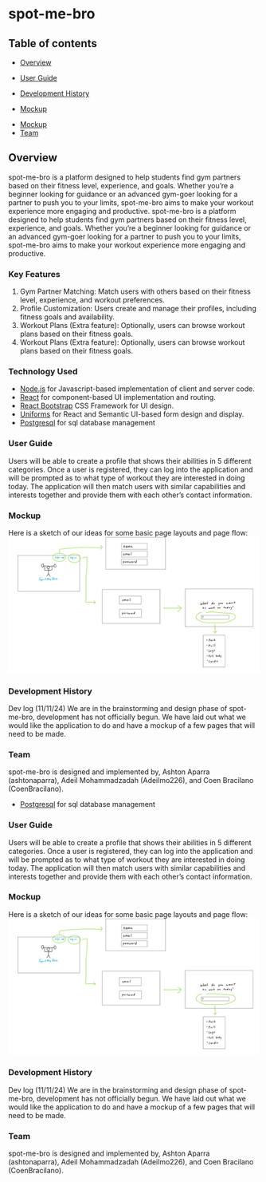 # spot-me-bro

## Table of contents
<!-- Commented out items are ones used in bowfolios that we currently do not have the capabilities to complete with
the current version of the project (11/11/24) -->
<!-- Commented out items are ones used in bowfolios that we currently do not have the capabilities to complete with
the current version of the project (11/11/24) -->
* [Overview](#overview)
<!-- * [Deployment](#deployment) -->
<!-- * [Deployment](#deployment) -->
* [User Guide](#user-guide)
<!-- * [Community Feedback](#community-feedback) -->
<!-- * [Developer Guide](#developer-guide) -->
<!-- * [Community Feedback](#community-feedback) -->
<!-- * [Developer Guide](#developer-guide) -->
* [Development History](#development-history)
<!-- * [Continuous Integration](#continuous-integration) -->
<!-- * [Walkthrough videos](#walkthrough-videos) -->
<!-- * [Example enhancements](#example-enhancements) -->
* [Mockup](#mockup)

  
<!-- * [Continuous Integration](#continuous-integration) -->
<!-- * [Walkthrough videos](#walkthrough-videos) -->
<!-- * [Example enhancements](#example-enhancements) -->
* [Mockup](#mockup)
* [Team](#team)

## Overview

spot-me-bro is a platform designed to help students find gym partners based on their fitness level, experience, and goals. Whether you’re a beginner looking for guidance or an advanced gym-goer looking for a partner to push you to your limits, spot-me-bro aims to make your workout experience more engaging and productive.
spot-me-bro is a platform designed to help students find gym partners based on their fitness level, experience, and goals. Whether you’re a beginner looking for guidance or an advanced gym-goer looking for a partner to push you to your limits, spot-me-bro aims to make your workout experience more engaging and productive.

### Key Features

1. Gym Partner Matching: Match users with others based on their fitness level, experience, and workout preferences.
2. Profile Customization: Users create and manage their profiles, including fitness goals and availability.
3. Workout Plans (Extra feature): Optionally, users can browse workout plans based on their fitness goals.
3. Workout Plans (Extra feature): Optionally, users can browse workout plans based on their fitness goals.

### Technology Used

* [Node.js](https://www.nodejs.com/) for Javascript-based implementation of client and server code.
* [React](https://reactjs.org/) for component-based UI implementation and routing.
* [React Bootstrap](https://react-bootstrap.github.io/) CSS Framework for UI design.
* [Uniforms](https://uniforms.tools/) for React and Semantic UI-based form design and display.
* [Postgresql](https://www.postgresql.org/) for sql database management

### User Guide
Users will be able to create a profile that shows their abilities in 5 different categories. Once a user is registered, they can log into the application and will be prompted as to what type of workout they are interested in doing today. The application will then match users with similar capabilities and interests together and provide them with each other’s contact information.

### Mockup
Here is a sketch of our ideas for some basic page layouts and page flow:
![](images/spot-me-bro-mockups.png)

### Development History
Dev log (11/11/24)
We are in the brainstorming and design phase of spot-me-bro, development has not officially begun. We have laid out what we would like the application to do and have a mockup of a few pages that will need to be made.

### Team
spot-me-bro is designed and implemented by, Ashton Aparra (ashtonaparra), Adeil Mohammadzadah (Adeilmo226), and Coen Bracilano (CoenBracilano).
* [Postgresql](https://www.postgresql.org/) for sql database management

### User Guide
Users will be able to create a profile that shows their abilities in 5 different categories. Once a user is registered, they can log into the application and will be prompted as to what type of workout they are interested in doing today. The application will then match users with similar capabilities and interests together and provide them with each other’s contact information.

### Mockup
Here is a sketch of our ideas for some basic page layouts and page flow:
![](images/spot-me-bro-mockups.png)

### Development History
Dev log (11/11/24)
We are in the brainstorming and design phase of spot-me-bro, development has not officially begun. We have laid out what we would like the application to do and have a mockup of a few pages that will need to be made.

### Team
spot-me-bro is designed and implemented by, Ashton Aparra (ashtonaparra), Adeil Mohammadzadah (Adeilmo226), and Coen Bracilano (CoenBracilano).
